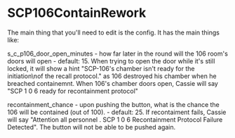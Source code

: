 # SCP106ContainRework
The main thing that you'll need to edit is the config. It has the main things like:

s_c_p106_door_open_minutes - how far later in the round will the 106 room's doors will open - default: 15. When trying to open the door while it's still locked, it will show a hint "SCP-106's chamber isn't ready for the initiation\nof the recall protocol." as 106 destroyed his chamber when he breached containemnt. When 106's chamber doors open, Cassie will say "SCP 1 0 6 ready for recontainment protocol"

recontainment_chance - upon pushing the button, what is the chance the 106 will be contained (out of 100). - default: 25. If recontaiment fails, Cassie will say "Attention all personnel . SCP 1 0 6 Recontainment Protocol Failure Detected". The button will not be able to be pushed again.
